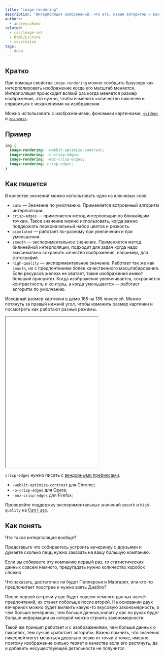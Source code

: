 ```yaml
---
title: "image-rendering"
description: "Интерполяция изображений: что это, какие алгоритмы и как этим управлять?"
authors:
  - andreysukhov
related:
  - css/image-set
  - html/picture
  - css/resize
tags:
  - doka
---
```


## Кратко

При помощи свойства `image-rendering` можно сообщить браузеру как интерполировать изображение когда его масштаб меняется. Интерполяция происходит всякий раз когда меняется размер изображения, это нужно, чтобы изменить количество пикселей и справиться с искажениями на изображении.

Можно использовать с изображениями, фоновыми картинками, [`<video>`](/html/video/) и [`<canvas>`](/html/canvas/).

## Пример

```css
img {
  image-rendering: -webkit-optimize-contrast;
  image-rendering: -o-crisp-edges;
  image-rendering: -moz-crisp-edges;
  image-rendering: crisp-edges;
}
```

## Как пишется

В качестве значений можно использовать одно из ключевых слов.

- `auto` —  Значение по умолчанию. Применяется встроенный алгоритм интерполяции.
- `crisp-edges` — применяется метод интерполяции по ближайшим точкам. Такое значение можно использовать, когда важно поддержать первоначальный набор цветов и резкость.
- `pixelated` — работает по-разному при увеличении и при уменьшении.
- `smooth` — экспериментальное значение. Применяется метод билинейной интерполяции, подходит для задач когда надо максимально сохранить качество изображения, например, для фотографий.
- `high-quality` — экспериментальное значение. Работает так же как `smooth`, но с предпочтением более качественного масштабирования. Если ресурсов железа не хватает, такие изображения имеют больший приоритет. Когда изображение увеличивается, сохраняется контрастность и контуры, а когда уменьшается — работает алгоритм по умолчанию.

Исходный размер картинки в демо 185 на 185 пикселей. Можно потянуть за правый нижний угол, чтобы изменить размер картинки и посмотреть как работают разные режимы.

<iframe title="Варианты image-rendering" src="demos/base/" height="489"></iframe>

`crisp-edges` нужно писать с [вендорными префиксами](/css/vendor-prefixes/).

- `-webkit-optimize-contrast` для Chrome;
- `-o-crisp-edges` для Opera;
- `-moz-crisp-edges` для Firefox;

Проверяйте поддержку экспериментальных значений `smooth` и `high-quality` на [Can I use](https://caniuse.com/?search=image-rendering).

## Как понять

Что такое интерполяция вообще?

Представьте что собираетесь устроить вечеринку с друзьями и думаете сколько пицц нужно заказать на вашу большую компанию.

Если вы собираете эту компанию первый раз, то статистических данных совсем немного, предугадать нужно количество коробок сложно.

Что заказать, достаточно ли будет Пепперони и Маргарит, или кто-то предпочитает поострее и нужно взять Диабло?

После первой встречи у вас будет совсем немного данных насчёт предпочтений, их станет побольше после второй. На основании двух вечеринок можно будет выявить какую-то вкусовую закономерность, а чем больше вечеринок, тем больше данных,значит у вас на руках будет больше информации из которой можно строить закономерности.

Такой же принцип работает и с изображениями, чем больше данных о пикселях, тем лучше сработает алгоритм. Важно помнить, что значения пикселей могут меняться довольно резко от точки к точке, именно поэтому изображение сильно теряет в качестве если его растянуть, да и добавить несуществующей детальности не получится.
